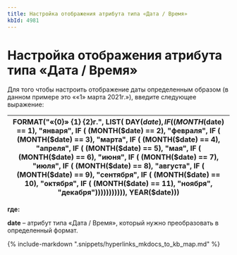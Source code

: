 ```yaml
---
title: Настройка отображения атрибута типа «Дата / Время»
kbId: 4981
---
```


# Настройка отображения атрибута типа «Дата / Время»

Для того чтобы настроить отображение даты определенным образом (в данном примере это ««1» марта 2021г.»), введите следующее выражение:

| FORMAT("«{0}» {1} {2}г.", LIST( DAY($date), IF ( (MONTH($date) == 1), "января", IF ( (MONTH($date) == 2), "февраля", IF ( (MONTH($date) == 3), "марта", IF ( (MONTH($date) == 4), "апреля", IF ( (MONTH($date) == 5), "мая", IF ( (MONTH($date) == 6), "июня", IF ( (MONTH($date) == 7), "июля", IF ( (MONTH($date) == 8), "августа", IF ( (MONTH($date) == 9), "сентября", IF ( (MONTH($date) == 10), "октября", IF ( (MONTH($date) == 11), "ноября", "декабря"))))))))))), YEAR($date))) |
| --- |

**где:**

**date** – атрибут типа «Дата / Время», который нужно преобразовать в определенный формат.

{% include-markdown ".snippets/hyperlinks_mkdocs_to_kb_map.md" %}
